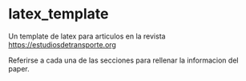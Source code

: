 # latex_template
Un template de latex para articulos en la revista https://estudiosdetransporte.org

Referirse a cada una de las secciones para rellenar la informacion del paper.